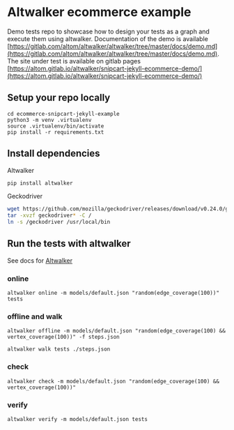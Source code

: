 # Altwalker ecommerce example

Demo tests repo to showcase how to design your tests as a graph and execute them using altwalker. Documentation of the demo is available [https://gitlab.com/altom/altwalker/altwalker/tree/master/docs/demo.md](https://gitlab.com/altom/altwalker/altwalker/tree/master/docs/demo.md). The site under test is available on gitlab pages [https://altom.gitlab.io/altwalker/snipcart-jekyll-ecommerce-demo/](https://altom.gitlab.io/altwalker/snipcart-jekyll-ecommerce-demo/)


## Setup your repo locally

```
cd ecommerce-snipcart-jekyll-example
python3 -m venv .virtualenv
source .virtualenv/bin/activate
pip install -r requirements.txt
```


## Install dependencies

Altwalker 

```bash
pip install altwalker
```

Geckodriver

```bash
wget https://github.com/mozilla/geckodriver/releases/download/v0.24.0/geckodriver-v0.24.0-linux64.tar.gz
tar -xvzf geckodriver* -C /
ln -s /geckodriver /usr/local/bin
```

## Run the tests with altwalker

See docs for [Altwalker](https://gitlab.com/altom/altwalker/altwalker/tree/master/docs/installation.md)

### online

`altwalker online -m models/default.json "random(edge_coverage(100))" tests`

### offline and walk

`altwalker offline -m models/default.json "random(edge_coverage(100) && vertex_coverage(100))" -f steps.json`

`altwalker walk tests ./steps.json`

### check

`altwalker check -m models/default.json "random(edge_coverage(100) && vertex_coverage(100))"`

### verify

`altwalker verify -m models/default.json tests`
